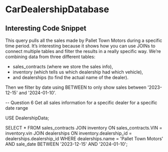 # CarDealershipDatabase

## Interesting Code Snippet
This query pulls all the sales made by Pallet Town Motors during a specific time period. It’s interesting because it shows how you can use JOINs to connect multiple tables and filter the results in a really specific way.
We’re combining data from three different tables:
- sales_contracts (where we store the sales info),
- inventory (which tells us which dealership had which vehicle),
- and dealerships (to find the actual name of the dealer).

Then we filter by date using BETWEEN to only show sales between '2023-12-15' and '2024-01-10'.

-- Question 6 Get all sales information for a specific dealer for a specific date range

USE DealershipData; 

SELECT *
FROM  sales_contracts
JOIN inventory ON sales_contracts.VIN = inventory.vin
JOIN dealerships ON inventory.dealership_id = dealerships.dealership_id
WHERE dealerships.name = 'Pallet Town Motors'
AND sale_date BETWEEN '2023-12-15' AND '2024-01-10';
